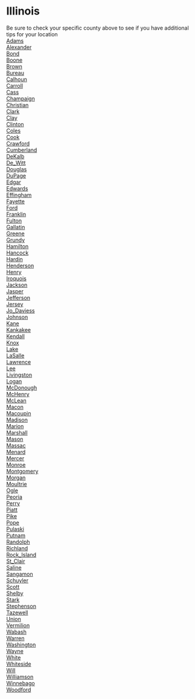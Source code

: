 # Illinois
Be sure to check your specific county above to see if you have additional tips for your location\
[Adams](Adams.md)\
[Alexander](Alexander.md)\
[Bond](Bond.md)\
[Boone](Boone.md)\
[Brown](Brown.md)\
[Bureau](Bureau.md)\
[Calhoun](Calhoun.md)\
[Carroll](Carroll.md)\
[Cass](Cass.md)\
[Champaign](Champaign.md)\
[Christian](Christian.md)\
[Clark](Clark.md)\
[Clay](Clay.md)\
[Clinton](Clinton.md)\
[Coles](Coles.md)\
[Cook](Cook.md)\
[Crawford](Crawford.md)\
[Cumberland](Cumberland.md)\
[DeKalb](DeKalb.md)\
[De_Witt](De_Witt.md)\
[Douglas](Douglas.md)\
[DuPage](DuPage.md)\
[Edgar](Edgar.md)\
[Edwards](Edwards.md)\
[Effingham](Effingham.md)\
[Fayette](Fayette.md)\
[Ford](Ford.md)\
[Franklin](Franklin.md)\
[Fulton](Fulton.md)\
[Gallatin](Gallatin.md)\
[Greene](Greene.md)\
[Grundy](Grundy.md)\
[Hamilton](Hamilton.md)\
[Hancock](Hancock.md)\
[Hardin](Hardin.md)\
[Henderson](Henderson.md)\
[Henry](Henry.md)\
[Iroquois](Iroquois.md)\
[Jackson](Jackson.md)\
[Jasper](Jasper.md)\
[Jefferson](Jefferson.md)\
[Jersey](Jersey.md)\
[Jo_Daviess](Jo_Daviess.md)\
[Johnson](Johnson.md)\
[Kane](Kane.md)\
[Kankakee](Kankakee.md)\
[Kendall](Kendall.md)\
[Knox](Knox.md)\
[Lake](Lake.md)\
[LaSalle](LaSalle.md)\
[Lawrence](Lawrence.md)\
[Lee](Lee.md)\
[Livingston](Livingston.md)\
[Logan](Logan.md)\
[McDonough](McDonough.md)\
[McHenry](McHenry.md)\
[McLean](McLean.md)\
[Macon](Macon.md)\
[Macoupin](Macoupin.md)\
[Madison](Madison.md)\
[Marion](Marion.md)\
[Marshall](Marshall.md)\
[Mason](Mason.md)\
[Massac](Massac.md)\
[Menard](Menard.md)\
[Mercer](Mercer.md)\
[Monroe](Monroe.md)\
[Montgomery](Montgomery.md)\
[Morgan](Morgan.md)\
[Moultrie](Moultrie.md)\
[Ogle](Ogle.md)\
[Peoria](Peoria.md)\
[Perry](Perry.md)\
[Piatt](Piatt.md)\
[Pike](Pike.md)\
[Pope](Pope.md)\
[Pulaski](Pulaski.md)\
[Putnam](Putnam.md)\
[Randolph](Randolph.md)\
[Richland](Richland.md)\
[Rock_Island](Rock_Island.md)\
[St_Clair](St_Clair.md)\
[Saline](Saline.md)\
[Sangamon](Sangamon.md)\
[Schuyler](Schuyler.md)\
[Scott](Scott.md)\
[Shelby](Shelby.md)\
[Stark](Stark.md)\
[Stephenson](Stephenson.md)\
[Tazewell](Tazewell.md)\
[Union](Union.md)\
[Vermilion](Vermilion.md)\
[Wabash](Wabash.md)\
[Warren](Warren.md)\
[Washington](Washington.md)\
[Wayne](Wayne.md)\
[White](White.md)\
[Whiteside](Whiteside.md)\
[Will](Will.md)\
[Williamson](Williamson.md)\
[Winnebago](Winnebago.md)\
[Woodford](Woodford.md)